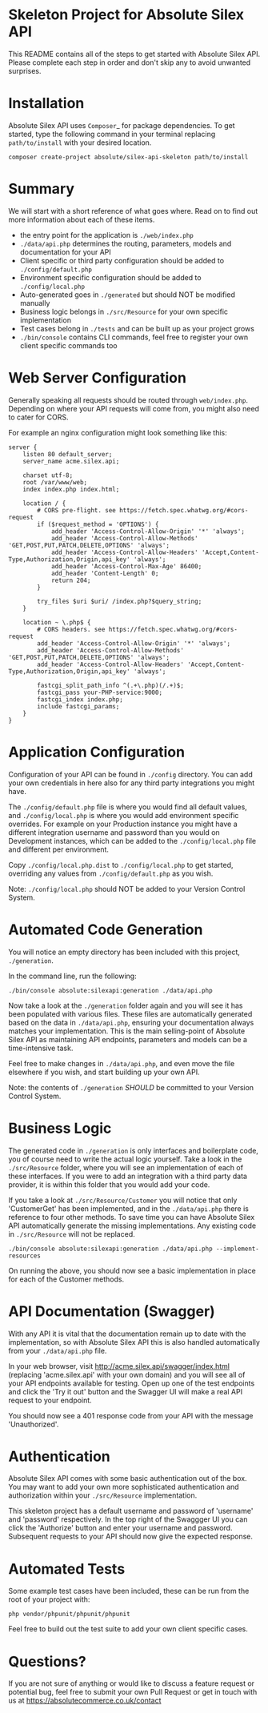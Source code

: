 # Skeleton Project for Absolute Silex API
This README contains all of the steps to get started with Absolute Silex API.
Please complete each step in order and don't skip any to avoid unwanted surprises.

# Installation
Absolute Silex API uses `Composer`_ for package dependencies.
To get started, type the following command in your terminal replacing `path/to/install` with your desired location.

```
composer create-project absolute/silex-api-skeleton path/to/install
```

# Summary
We will start with a short reference of what goes where.
Read on to find out more information about each of these items.

- the entry point for the application is `./web/index.php`
- `./data/api.php` determines the routing, parameters, models and documentation for your API
- Client specific or third party configuration should be added to `./config/default.php`
- Environment specific configuration should be added to `./config/local.php`
- Auto-generated goes in `./generated` but should NOT be modified manually
- Business logic belongs in `./src/Resource` for your own specific implementation
- Test cases belong in `./tests` and can be built up as your project grows
- `./bin/console` contains CLI commands, feel free to register your own client specific commands too

# Web Server Configuration
Generally speaking all requests should be routed through `web/index.php`.
Depending on where your API requests will come from, you might also need to cater for CORS.

For example an nginx configuration might look something like this:

```
server {
    listen 80 default_server;
    server_name acme.silex.api;
    
    charset utf-8;
    root /var/www/web;
    index index.php index.html;
    
    location / {
        # CORS pre-flight. see https://fetch.spec.whatwg.org/#cors-request
        if ($request_method = 'OPTIONS') {
            add_header 'Access-Control-Allow-Origin' '*' 'always';
            add_header 'Access-Control-Allow-Methods' 'GET,POST,PUT,PATCH,DELETE,OPTIONS' 'always';
            add_header 'Access-Control-Allow-Headers' 'Accept,Content-Type,Authorization,Origin,api_key' 'always';
            add_header 'Access-Control-Max-Age' 86400;
            add_header 'Content-Length' 0;
            return 204;
        }
        
        try_files $uri $uri/ /index.php?$query_string;
    }
    
    location ~ \.php$ {
        # CORS headers. see https://fetch.spec.whatwg.org/#cors-request
        add_header 'Access-Control-Allow-Origin' '*' 'always';
        add_header 'Access-Control-Allow-Methods' 'GET,POST,PUT,PATCH,DELETE,OPTIONS' 'always';
        add_header 'Access-Control-Allow-Headers' 'Accept,Content-Type,Authorization,Origin,api_key' 'always';
        
        fastcgi_split_path_info ^(.+\.php)(/.+)$;
        fastcgi_pass your-PHP-service:9000;
        fastcgi_index index.php;
        include fastcgi_params;
    }
}
```

# Application Configuration
Configuration of your API can be found in `./config` directory.
You can add your own credentials in here also for any third party integrations you might have.

The `./config/default.php` file is where you would find all default values,
and `./config/local.php` is where you would add environment specific overrides.
For example on your Production instance you might have a different integration
username and password than you would on Development instances, which can be
added to the `./config/local.php` file and different per environment.

Copy `./config/local.php.dist` to `./config/local.php` to get started,
overriding any values from `./config/default.php` as you wish.

Note: `./config/local.php` should NOT be added to your Version Control System.

# Automated Code Generation
You will notice an empty directory has been included with this project, `./generation`.

In the command line, run the following:

```
./bin/console absolute:silexapi:generation ./data/api.php
```

Now take a look at the `./generation` folder again and you will see it has been populated with various files.
These files are automatically generated based on the data in `./data/api.php`, ensuring your documentation always matches your implementation.
This is the main selling-point of Absolute Silex API as maintaining API endpoints, parameters and models can be a time-intensive task.

Feel free to make changes in `./data/api.php`, and even move the file elsewhere if you wish, and start building up your own API.

Note: the contents of `./generation` *SHOULD* be committed to your Version Control System.

# Business Logic
The generated code in `./generation` is only interfaces and boilerplate code, you of course need to write the actual logic yourself.
Take a look in the `./src/Resource` folder, where you will see an implementation of each of these interfaces.
If you were to add an integration with a third party data provider, it is within this folder that you would add your code.

If you take a look at `./src/Resource/Customer` you will notice that only 'CustomerGet' has been implemented,
and in the `./data/api.php` there is reference to four other methods. To save time you can have Absolute Silex API automatically generate
the missing implementations. Any existing code in `./src/Resource` will not be replaced.

```
./bin/console absolute:silexapi:generation ./data/api.php --implement-resources
```

On running the above, you should now see a basic implementation in place for each of the Customer methods.

# API Documentation (Swagger)
With any API it is vital that the documentation remain up to date with the implementation,
so with Absolute Silex API this is also handled automatically from your `./data/api.php` file.

In your web browser, visit http://acme.silex.api/swagger/index.html (replacing 'acme.silex.api' with your own domain)
and you will see all of your API endpoints available for testing.
Open up one of the test endpoints and click the 'Try it out' button and the Swagger UI will make a real API request to your endpoint.

You should now see a 401 response code from your API with the message 'Unauthorized'.

# Authentication
Absolute Silex API comes with some basic authentication out of the box.
You may want to add your own more sophisticated authentication and authorization within your `./src/Resource` implementation.

This skeleton project has a default username and password of 'username' and 'password' respectively.
In the top right of the Swaggger UI you can click the 'Authorize' button and enter your username and password.
Subsequent requests to your API should now give the expected response.

# Automated Tests
Some example test cases have been included, these can be run from the root of your project with:

```
php vendor/phpunit/phpunit/phpunit
```

Feel free to build out the test suite to add your own client specific cases.

# Questions?
If you are not sure of anything or would like to discuss a feature request or potential bug,
feel free to submit your own Pull Request or get in touch with us at https://absolutecommerce.co.uk/contact
